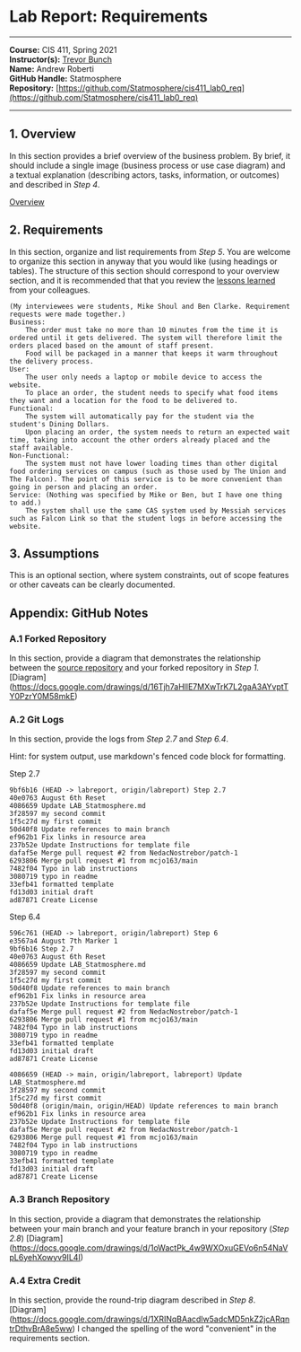 # Lab Report: Requirements
___
**Course:** CIS 411, Spring 2021  
**Instructor(s):** [Trevor Bunch](https://github.com/trevordbunch)  
**Name:** Andrew Roberti  
**GitHub Handle:** Statmosphere  
**Repository:** [https://github.com/Statmosphere/cis411_lab0_req](https://github.com/Statmosphere/cis411_lab0_req)
___

## 1. Overview
In this section provides a brief overview of the business problem.  By brief, it should include a single image (business process or use case diagram) and a textual explanation (describing actors, tasks, information, or outcomes) and described in *Step 4*.

[Overview](https://docs.google.com/drawings/d/1VDu_ld4At0VCpFynmWMAJt0gCKbox0nXDtkzaEOdEm8)



## 2. Requirements
In this section, organize and list requirements from *Step 5*.  You are welcome to organize this section in anyway that you would like (using headings or tables).  The structure of this section should correspond to your overview section, and it is recommended that that you review the [lessons learned](../lessonsLearned.md) from your colleagues.

    (My interviewees were students, Mike Shoul and Ben Clarke. Requirement requests were made together.)
    Business:
        The order must take no more than 10 minutes from the time it is ordered until it gets delivered. The system will therefore limit the orders placed based on the amount of staff present.
        Food will be packaged in a manner that keeps it warm throughout the delivery process.
    User:
        The user only needs a laptop or mobile device to access the website.
        To place an order, the student needs to specify what food items they want and a location for the food to be delivered to.
    Functional:
        The system will automatically pay for the student via the student's Dining Dollars.
        Upon placing an order, the system needs to return an expected wait time, taking into account the other orders already placed and the staff available.
    Non-Functional:
        The system must not have lower loading times than other digital food ordering services on campus (such as those used by The Union and The Falcon). The point of this service is to be more convenient than going in person and placing an order.
    Service: (Nothing was specified by Mike or Ben, but I have one thing to add.)
        The system shall use the same CAS system used by Messiah services such as Falcon Link so that the student logs in before accessing the website.

## 3. Assumptions
This is an optional section, where system constraints, out of scope features or other caveats can be clearly documented.  

## Appendix: GitHub Notes

### A.1 Forked Repository
In this section, provide a diagram that demonstrates the relationship between the [source repository](https://github.com/trevordbunch/cis411_lab0_req) and your forked repository in *Step 1.*
[Diagram] (https://docs.google.com/drawings/d/16Tjh7aHllE7MXwTrK7L2gaA3AYvptTY0PzrY0M58mkE)

### A.2 Git Logs
In this section, provide the logs from *Step 2.7* and *Step 6.4*.

Hint: for system output, use markdown's fenced code block for formatting.

Step 2.7
```
9bf6b16 (HEAD -> labreport, origin/labreport) Step 2.7
40e0763 August 6th Reset
4086659 Update LAB_Statmosphere.md
3f28597 my second commit
1f5c27d my first commit
50d40f8 Update references to main branch
ef962b1 Fix links in resource area
237b52e Update Instructions for template file
dafaf5e Merge pull request #2 from NedacNostrebor/patch-1
6293806 Merge pull request #1 from mcjo163/main
7482f04 Typo in lab instructions
3080719 typo in readme
33efb41 formatted template
fd13d03 initial draft
ad87871 Create License
```
Step 6.4
```
596c761 (HEAD -> labreport, origin/labreport) Step 6
e3567a4 August 7th Marker 1
9bf6b16 Step 2.7
40e0763 August 6th Reset
4086659 Update LAB_Statmosphere.md
3f28597 my second commit
1f5c27d my first commit
50d40f8 Update references to main branch
ef962b1 Fix links in resource area
237b52e Update Instructions for template file
dafaf5e Merge pull request #2 from NedacNostrebor/patch-1
6293806 Merge pull request #1 from mcjo163/main
7482f04 Typo in lab instructions
3080719 typo in readme
33efb41 formatted template
fd13d03 initial draft
ad87871 Create License
```

```
4086659 (HEAD -> main, origin/labreport, labreport) Update LAB_Statmosphere.md
3f28597 my second commit
1f5c27d my first commit
50d40f8 (origin/main, origin/HEAD) Update references to main branch
ef962b1 Fix links in resource area
237b52e Update Instructions for template file
dafaf5e Merge pull request #2 from NedacNostrebor/patch-1
6293806 Merge pull request #1 from mcjo163/main
7482f04 Typo in lab instructions
3080719 typo in readme
33efb41 formatted template
fd13d03 initial draft
ad87871 Create License
```

### A.3 Branch Repository
In this section, provide a diagram that demonstrates the relationship between your main branch and your feature branch in your repository (*Step 2.8*)
[Diagram] (https://docs.google.com/drawings/d/1oWactPk_4w9WXOxuGEVo6n54NaVpL6yehXowyv9IL4I)

### A.4 Extra Credit
In this section, provide the round-trip diagram described in *Step 8*.
[Diagram] (https://docs.google.com/drawings/d/1XRINqBAacdlw5adcMD5nkZ2jcARqntrDthvBrA8e5ww)
I changed the spelling of the word "convenient" in the requirements section.